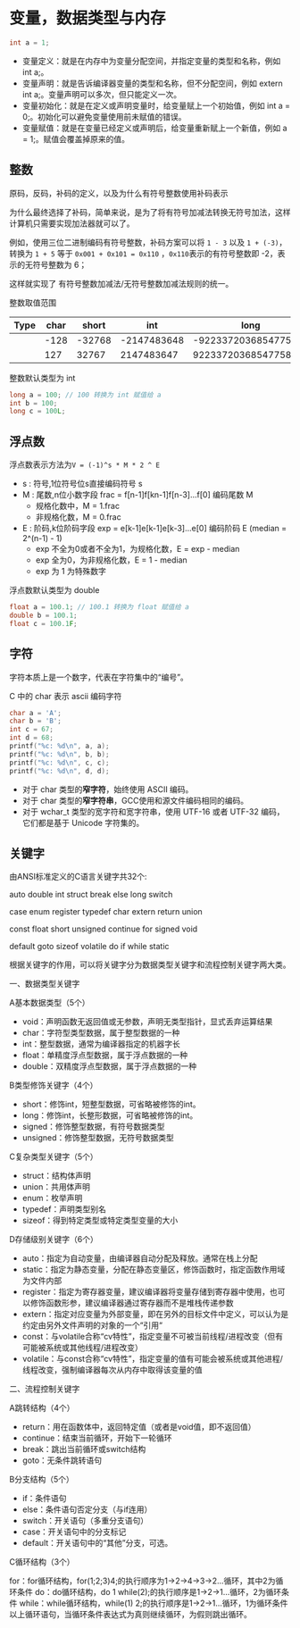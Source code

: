 # 变量，数据类型与内存

```c
int a = 1;
```

* 变量定义：就是在内存中为变量分配空间，并指定变量的类型和名称，例如 int a;。
* 变量声明：就是告诉编译器变量的类型和名称，但不分配空间，例如 extern int a;。变量声明可以多次，但只能定义一次。
* 变量初始化：就是在定义或声明变量时，给变量赋上一个初始值，例如 int a = 0;。初始化可以避免变量使用前未赋值的错误。
* 变量赋值：就是在变量已经定义或声明后，给变量重新赋上一个新值，例如 a = 1;。赋值会覆盖掉原来的值。

## 整数

原码，反码，补码的定义，以及为什么有符号整数使用补码表示

为什么最终选择了补码，简单来说，是为了将有符号加减法转换无符号加法，这样计算机只需要实现加法器就可以了。

例如，使用三位二进制编码有符号整数，补码方案可以将 `1 - 3` 以及 `1 + (-3)`，转换为  `1 + 5` 等于 `0x001 + 0x101 = 0x110` ，`0x110`表示的有符号整数即 -2，表示的无符号整数为 6；

这样就实现了 有符号整数加减法/无符号整数加减法规则的统一。

整数取值范围

| Type | char | short  | int         | long                 |
| ---- | ---- | ------ | ----------- | -------------------- |
|      | -128 | -32768 | -2147483648 | -9223372036854775808 |
|      | 127  | 32767  | 2147483647  | 9223372036854775807  |

整数默认类型为 int

```c
long a = 100; // 100 转换为 int 赋值给 a
int b = 100;
long c = 100L;
```

## 浮点数

浮点数表示方法为`V = (-1)^s * M * 2 ^ E`

* s : 符号,1位符号位s直接编码符号 s
* M : 尾数,n位小数字段 frac = f[n-1]f[kn-1]f[n-3]...f[0] 编码尾数 M
  * 规格化数中，M = 1.frac
  * 非规格化数，M = 0.frac
* E : 阶码,k位阶码字段 exp = e[k-1]e[k-1]e[k-3]...e[0] 编码阶码 E (median = 2^(n-1) - 1)
  * exp 不全为0或者不全为1，为规格化数，E = exp - median
  * exp 全为0，为非规格化数，E = 1 - median
  * exp 为 1 为特殊数字

浮点数默认类型为 double

```c
float a = 100.1; // 100.1 转换为 float 赋值给 a
double b = 100.1;
float c = 100.1F;
```

## 字符

字符本质上是一个数字，代表在字符集中的“编号”。

C 中的 char 表示 ascii 编码字符

```c
char a = 'A';
char b = 'B';
int c = 67;
int d = 68;
printf("%c: %d\n", a, a);
printf("%c: %d\n", b, b);
printf("%c: %d\n", c, c);
printf("%c: %d\n", d, d);
```

* 对于 char 类型的**窄字符**，始终使用 ASCII 编码。
* 对于 char 类型的**窄字符串**，GCC使用和源文件编码相同的编码。
* 对于 wchar_t 类型的宽字符和宽字符串，使用 UTF-16 或者 UTF-32 编码，它们都是基于 Unicode 字符集的。

## 关键字

由ANSI标准定义的C语言关键字共32个:

auto double int struct break else long switch

case enum register typedef char extern return union

const float short unsigned continue for signed void

default goto sizeof volatile do if while static

根据关键字的作用，可以将关键字分为数据类型关键字和流程控制关键字两大类。

一、数据类型关键字

A基本数据类型（5个）

* void：声明函数无返回值或无参数，声明无类型指针，显式丢弃运算结果
* char：字符型类型数据，属于整型数据的一种
* int：整型数据，通常为编译器指定的机器字长
* float：单精度浮点型数据，属于浮点数据的一种
* double：双精度浮点型数据，属于浮点数据的一种

B类型修饰关键字（4个）

* short：修饰int，短整型数据，可省略被修饰的int。
* long：修饰int，长整形数据，可省略被修饰的int。
* signed：修饰整型数据，有符号数据类型
* unsigned：修饰整型数据，无符号数据类型

C复杂类型关键字（5个）

* struct：结构体声明
* union：共用体声明
* enum：枚举声明
* typedef：声明类型别名
* sizeof：得到特定类型或特定类型变量的大小

D存储级别关键字（6个）

* auto：指定为自动变量，由编译器自动分配及释放。通常在栈上分配
* static：指定为静态变量，分配在静态变量区，修饰函数时，指定函数作用域为文件内部
* register：指定为寄存器变量，建议编译器将变量存储到寄存器中使用，也可以修饰函数形参，建议编译器通过寄存器而不是堆栈传递参数
* extern：指定对应变量为外部变量，即在另外的目标文件中定义，可以认为是约定由另外文件声明的对象的一个“引用“
* const：与volatile合称“cv特性”，指定变量不可被当前线程/进程改变（但有可能被系统或其他线程/进程改变）
* volatile：与const合称“cv特性”，指定变量的值有可能会被系统或其他进程/线程改变，强制编译器每次从内存中取得该变量的值

二、流程控制关键字

A跳转结构（4个）

* return：用在函数体中，返回特定值（或者是void值，即不返回值）
* continue：结束当前循环，开始下一轮循环
* break：跳出当前循环或switch结构
* goto：无条件跳转语句

B分支结构（5个）

* if：条件语句
* else：条件语句否定分支（与if连用）
* switch：开关语句（多重分支语句）
* case：开关语句中的分支标记
* default：开关语句中的“其他”分支，可选。

C循环结构（3个）

for：for循环结构，for(1;2;3)4;的执行顺序为1->2->4->3->2...循环，其中2为循环条件
do：do循环结构，do 1 while(2);的执行顺序是1->2->1...循环，2为循环条件
while：while循环结构，while(1) 2;的执行顺序是1->2->1...循环，1为循环条件
以上循环语句，当循环条件表达式为真则继续循环，为假则跳出循环。
